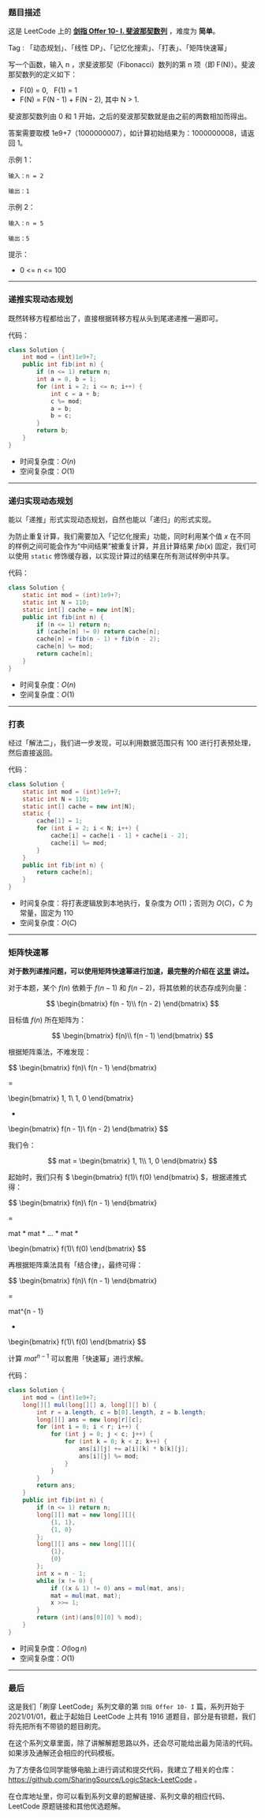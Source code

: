 ### 题目描述

这是 LeetCode 上的 **[剑指 Offer 10- I. 斐波那契数列](https://leetcode-cn.com/problems/fei-bo-na-qi-shu-lie-lcof/solution/gong-shui-san-xie-yi-ti-si-jie-dong-tai-9zip0/)** ，难度为 **简单**。

Tag : 「动态规划」、「线性 DP」、「记忆化搜索」、「打表」、「矩阵快速幂」



写一个函数，输入 n ，求斐波那契（Fibonacci）数列的第 n 项（即 F(N)）。斐波那契数列的定义如下：

* F(0) = 0,   F(1) = 1
* F(N) = F(N - 1) + F(N - 2), 其中 N > 1.

斐波那契数列由 0 和 1 开始，之后的斐波那契数就是由之前的两数相加而得出。

答案需要取模 1e9+7（1000000007），如计算初始结果为：1000000008，请返回 1。

示例 1：
```
输入：n = 2

输出：1
```
示例 2：
```
输入：n = 5

输出：5
```

提示：
* 0 <= n <= 100

---

### 递推实现动态规划

既然转移方程都给出了，直接根据转移方程从头到尾递递推一遍即可。

代码：
```Java
class Solution {
    int mod = (int)1e9+7;
    public int fib(int n) {
        if (n <= 1) return n;
        int a = 0, b = 1;
        for (int i = 2; i <= n; i++) {
            int c = a + b;
            c %= mod;
            a = b;
            b = c;
        }
        return b;
    }
}
```
* 时间复杂度：$O(n)$
* 空间复杂度：$O(1)$

---

### 递归实现动态规划

能以「递推」形式实现动态规划，自然也能以「递归」的形式实现。

为防止重复计算，我们需要加入「记忆化搜索」功能，同时利用某个值 $x$ 在不同的样例之间可能会作为“中间结果”被重复计算，并且计算结果 $fib(x)$ 固定，我们可以使用 `static` 修饰缓存器，以实现计算过的结果在所有测试样例中共享。

代码：
```Java
class Solution {
    static int mod = (int)1e9+7;
    static int N = 110;
    static int[] cache = new int[N];
    public int fib(int n) {
        if (n <= 1) return n;
        if (cache[n] != 0) return cache[n];
        cache[n] = fib(n - 1) + fib(n - 2);
        cache[n] %= mod;
        return cache[n];
    }
}
```
* 时间复杂度：$O(n)$
* 空间复杂度：$O(1)$

---

### 打表

经过「解法二」，我们进一步发现，可以利用数据范围只有 $100$ 进行打表预处理，然后直接返回。

代码：
```Java
class Solution {
    static int mod = (int)1e9+7;
    static int N = 110;
    static int[] cache = new int[N];
    static {
        cache[1] = 1;
        for (int i = 2; i < N; i++) {
            cache[i] = cache[i - 1] + cache[i - 2];
            cache[i] %= mod;
        }
    }
    public int fib(int n) {
        return cache[n];
    }
}
```
* 时间复杂度：将打表逻辑放到本地执行，复杂度为 $O(1)$；否则为 $O(C)$，$C$ 为常量，固定为 $110$
* 空间复杂度：$O(C)$

---

### 矩阵快速幂

**对于数列递推问题，可以使用矩阵快速幂进行加速，最完整的介绍在 [这里](https://mp.weixin.qq.com/s?__biz=MzU4NDE3MTEyMA==&mid=2247488198&idx=1&sn=8272ca6b0ef6530413da4a270abb68bc&chksm=fd9cb9d9caeb30cf6c2defab0f5204adc158969d64418916e306f6bf50ae0c38518d4e4ba146&token=1067450240&lang=zh_CN#rd) 讲过。**

对于本题，某个 $f(n)$ 依赖于 $f(n - 1)$ 和 $f(n - 2)$，将其依赖的状态存成列向量：

$$
\begin{bmatrix}
f(n - 1)\\ 
f(n - 2)
\end{bmatrix}
$$

目标值 $f(n)$ 所在矩阵为：

$$
\begin{bmatrix}
f(n)\\ 
f(n - 1)
\end{bmatrix}
$$

根据矩阵乘法，不难发现：

$$
\begin{bmatrix}
f(n)\\ 
f(n - 1)
\end{bmatrix} 

= 

\begin{bmatrix}
1, 1\\ 
1, 0
\end{bmatrix}

*

\begin{bmatrix}
f(n - 1)\\ 
f(n - 2)
\end{bmatrix}
$$

我们令：

$$
mat = 
\begin{bmatrix}
1, 1\\ 
1, 0
\end{bmatrix}
$$

起始时，我们只有 $
\begin{bmatrix}
f(1)\\ 
f(0)
\end{bmatrix}
$，根据递推式得：

$$
\begin{bmatrix}
f(n)\\ 
f(n - 1)
\end{bmatrix}

=

mat * mat * ... * mat * 

\begin{bmatrix}
f(1)\\ 
f(0)
\end{bmatrix}
$$

再根据矩阵乘法具有「结合律」，最终可得：

$$
\begin{bmatrix}
f(n)\\ 
f(n - 1)
\end{bmatrix}

=

mat^{n - 1} 

*

\begin{bmatrix}
f(1)\\ 
f(0)
\end{bmatrix}
$$

计算 $mat^{n - 1}$ 可以套用「快速幂」进行求解。

代码：
```Java
class Solution {
    int mod = (int)1e9+7;
    long[][] mul(long[][] a, long[][] b) {
        int r = a.length, c = b[0].length, z = b.length;
        long[][] ans = new long[r][c];
        for (int i = 0; i < r; i++) {
            for (int j = 0; j < c; j++) {
                for (int k = 0; k < z; k++) {
                    ans[i][j] += a[i][k] * b[k][j];
                    ans[i][j] %= mod;
                }
            }
        }
        return ans;
    }
    public int fib(int n) {
        if (n <= 1) return n;
        long[][] mat = new long[][]{
            {1, 1},
            {1, 0}
        };
        long[][] ans = new long[][]{
            {1},
            {0}
        };
        int x = n - 1;
        while (x != 0) {
            if ((x & 1) != 0) ans = mul(mat, ans);
            mat = mul(mat, mat);
            x >>= 1;
        }
        return (int)(ans[0][0] % mod);
    }
}
```
* 时间复杂度：$O(\log{n})$
* 空间复杂度：$O(1)$

---

### 最后

这是我们「刷穿 LeetCode」系列文章的第 `剑指 Offer 10- I` 篇，系列开始于 2021/01/01，截止于起始日 LeetCode 上共有 1916 道题目，部分是有锁题，我们将先把所有不带锁的题目刷完。

在这个系列文章里面，除了讲解解题思路以外，还会尽可能给出最为简洁的代码。如果涉及通解还会相应的代码模板。

为了方便各位同学能够电脑上进行调试和提交代码，我建立了相关的仓库：https://github.com/SharingSource/LogicStack-LeetCode 。

在仓库地址里，你可以看到系列文章的题解链接、系列文章的相应代码、LeetCode 原题链接和其他优选题解。

